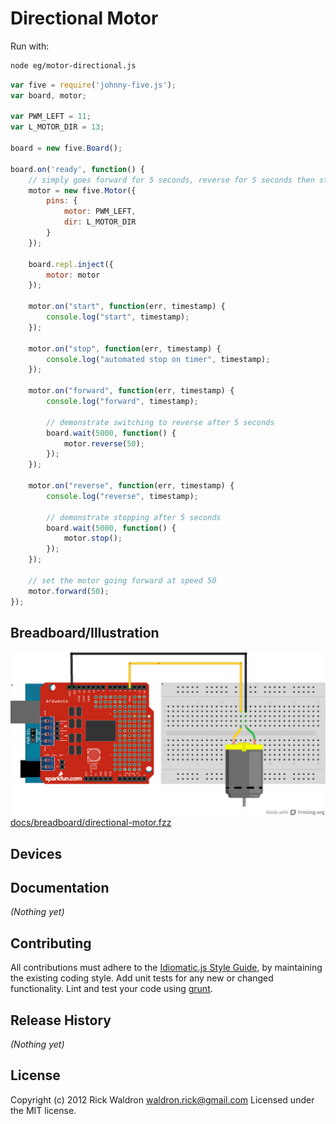 # Directional Motor

Run with:
```bash
node eg/motor-directional.js
```


```javascript
var five = require('johnny-five.js');
var board, motor;

var PWM_LEFT = 11;
var L_MOTOR_DIR = 13;

board = new five.Board();

board.on('ready', function() {
    // simply goes forward for 5 seconds, reverse for 5 seconds then stops.
    motor = new five.Motor({
        pins: {
            motor: PWM_LEFT,
            dir: L_MOTOR_DIR
        }
    });

    board.repl.inject({
        motor: motor
    });

    motor.on("start", function(err, timestamp) {
        console.log("start", timestamp);
    });

    motor.on("stop", function(err, timestamp) {
        console.log("automated stop on timer", timestamp);
    });

    motor.on("forward", function(err, timestamp) {
        console.log("forward", timestamp);

        // demonstrate switching to reverse after 5 seconds
        board.wait(5000, function() {
            motor.reverse(50);
        });
    });

    motor.on("reverse", function(err, timestamp) {
        console.log("reverse", timestamp);

        // demonstrate stopping after 5 seconds
        board.wait(5000, function() {
            motor.stop();
        });
    });

    // set the motor going forward at speed 50
    motor.forward(50);
});

```

## Breadboard/Illustration

![docs/breadboard/directional-motor.png](breadboard/directional-motor.png)
[docs/breadboard/directional-motor.fzz](breadboard/directional-motor.fzz)



## Devices




## Documentation

_(Nothing yet)_









## Contributing
All contributions must adhere to the [Idiomatic.js Style Guide](https://github.com/rwldrn/idiomatic.js),
by maintaining the existing coding style. Add unit tests for any new or changed functionality. Lint and test your code using [grunt](https://github.com/cowboy/grunt).

## Release History
_(Nothing yet)_

## License
Copyright (c) 2012 Rick Waldron <waldron.rick@gmail.com>
Licensed under the MIT license.
